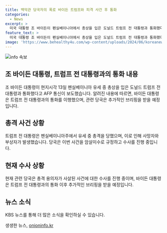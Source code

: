 ```yaml
---
title: 백악관 당국자의 폭로 바이든 트럼프와 피격 사건 후 통화
categories:
  - News
excerpt: >
  미국 대통령 조 바이든이 펜실베이니아에서 총상을 입은 도널드 트럼프 전 대통령과 통화했다고 보도되었다. 바이든 대통령은 사법당국으로부터 트럼프 전 대통령 피격 사건과 관련한 추가 브리핑을 받을 예정이라고 전했다. 트럼프 전 대통령은 유세 중 총격을 당해 부상을 입었으며, 용의자는 사망했고 시민 한 명이 사망하고 2명이 중상을 입었다. (150자)
feature_text: >
  미국 대통령 조 바이든이 펜실베이니아에서 총상을 입은 도널드 트럼프 전 대통령과 통화했다고 보도되었다. 바이든 대통령은 사법당국으로부터 트럼프 전 대통령 피격 사건과 관련한 추가 브리핑을 받을 예정이라고 전했다. 트럼프 전 대통령은 유세 중 총격을 당해 부상을 입었으며, 용의자는 사망했고 시민 한 명이 사망하고 2명이 중상을 입었다. (150자)
image: 'https://www.behealthy4u.com/wp-content/uploads/2024/06/koreanews.jpg'
---
```


<p><img src="https://www.behealthy4u.com/wp-content/uploads/2024/06/koreanews.jpg" alt="info 속보" /></p>

<h2 data-ke-size="size26">조 바이든 대통령, 트럼프 전 대통령과의 통화 내용</h2>

<p data-ke-size="size16">조 바이든 대통령이 현지시각 13일 펜실베이니아 유세 중 총상을 입은 도널드 트럼프 전 대통령과 통화했다고 AFP 통신이 보도했습니다. 알려진 내용에 따르면, 바이든 대통령은 트럼프 전 대통령과의 통화를 이행했으며, 관련 당국은 추가적인 브리핑을 받을 예정입니다.</p>

<h2 data-ke-size="size26">총격 사건 상황</h2>

<p data-ke-size="size16">트럼프 전 대통령은 펜실베이니아주에서 유세 중 총격을 당했으며, 이로 인해 사망자와 부상자가 발생했습니다. 당국은 이번 사건을 암살미수로 규정하고 수사를 진행 중입니다.</p>

<h2 data-ke-size="size26">현재 수사 상황</h2>

<p data-ke-size="size16">현재 관련 당국은 총격 용의자가 사살된 사건에 대한 수사를 진행 중이며, 바이든 대통령은 트럼프 전 대통령과의 통화 이후 추가적인 브리핑을 받을 예정입니다.</p>

<h2 data-ke-size="size26">뉴스 소식</h2>

<p data-ke-size="size16">KBS 뉴스를 통해 더 많은 소식을 확인하실 수 있습니다. </p>
생생한 뉴스, <a href="https://onioninfo.kr" rel="dofollow">onioninfo.kr</a>



